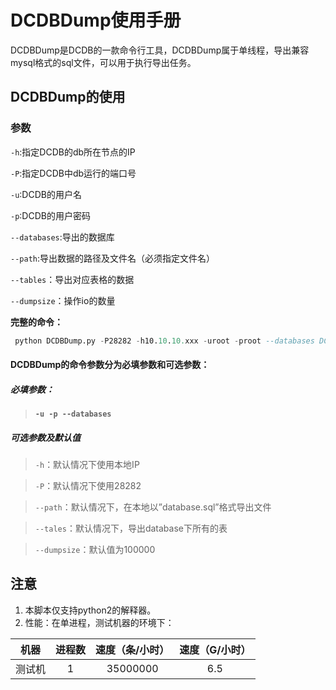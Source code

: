 # DCDBDump使用手册
DCDBDump是DCDB的一款命令行工具，DCDBDump属于单线程，导出兼容mysql格式的sql文件，可以用于执行导出任务。
## DCDBDump的使用
### 参数
`-h`:指定DCDB的db所在节点的IP

`-P`:指定DCDB中db运行的端口号

`-u`:DCDB的用户名

`-p`:DCDB的用户密码

`--databases`:导出的数据库

`--path`:导出数据的路径及文件名（必须指定文件名）

`--tables`：导出对应表格的数据

`--dumpsize`：操作io的数量


**完整的命令：**
``` sql
 python DCDBDump.py -P28282 -h10.10.10.xxx -uroot -proot --databases DCDB --tales table_1 --path==/tmp/talbe_1.sql --dumpsize=100000
```


#### DCDBDump的命令参数分为必填参数和可选参数：
##### 必填参数：
> **`-u -p --databases`**

##### 可选参数及默认值
> `-h`：默认情况下使用本地IP

> `-P`：默认情况下使用28282

> `--path`：默认情况下，在本地以”database.sql”格式导出文件

> `--tales`：默认情况下，导出database下所有的表

> `--dumpsize`：默认值为100000


## 注意
1. 本脚本仅支持python2的解释器。
2. 性能：在单进程，测试机器的环境下：

| 机器      |    进程数 |   速度（条/小时）   | 速度（G/小时）
| :--------: | :--------:| :------: |:----:|
| 测试机    |   1 |  35000000  |6.5|


